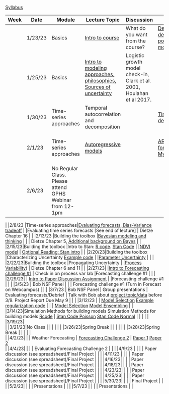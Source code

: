 [Syllabus](Syllabus.pdf)


|Week|Date   |Module                |Lecture Topic                                                     |Discussion                                                              |Lab                                                     |Reading                                                                                |
|----|-------|----------------------|------------------------------------------------------------------|------------------------------------------------------------------------|--------------------------------------------------------|---------------------------------------------------------------------------------------|
|    |1/23/23|Basics                |[Intro to course](lectures/Intro.pdf)                                                   |What do you want from the course?                                       |[Density-dependent population model](labs/intro2R.html) |                                                                                       |
|    |1/25/23|Basics                |[Intro to modeling approaches, philosophies, Sources of uncertainty](lectures/Lecture2.pdf)|Logistic growth model check-in, Clark et al. 2001, Houlahan et al 2017. |                                                        |[Clark et al. 2001](papers/Clark2001.pdf) , [Houlahan et al. 2017](papers/Houlahan2016.pdf)|
|    |1/30/23|Time-series approaches|Temporal autocorrelation and decomposition                        |                                                                        |[Time-series decomposition](labs/ts_decomp_autocorr.html)                              |                                                                                       |
|    |2/1/23 |Time-series approaches|[Autoregressive models](lectures/ARmodels.pdf)                                             |                                                                        |[AR model forecasting](labs/ARmodel.html),   [My code](https://github.com/bobshriver/UNR-EcoForecast/blob/main/lectures/AR1model.R)                    |[Optional Reading: NEON working with time](https://www.neonscience.org/resources/learning-hub/tutorials/introduction-working-time-series-data-text-formats-r)                                                                 |
|    |2/6/23|No Regular Class. Please attend GPHS Webinar from 12-1pm            |                                |                                                                        |                          |                                                                                       |

|    |2/8/23 |Time-series approaches|[Evaluating forecasts, Bias-Variance tradeoff](lectures/ModelValidation.pdf)                           |                                                                        |Evaluating time series forecasts [See end of lecture]                        |  Dietze Chapter 16                                                                                     |
|    |2/13/23 |Building the toolbox  |[Bayesian modeling and thinking](lectures/IntroToBayes.pdf)                                   |                                                                        |                                                        |         Dietze Chapter 5, [Additional background on Bayes](https://www.youtube.com/watch?v=HZGCoVF3YvM)                                                                             |
|    |2/15/23|Building the toolbox  |Intro to Stan: [R code](lectures/StanSetup.R). [Stan Code](lectures/StanExample.stan)                                                   |                                                                        |[NDVI model](labs/IntroToStan.html)                           |    [Optional Reading: Stan intro]( https://ourcodingclub.github.io/tutorials/stan-intro/)                                                                                  |
|    |2/20/23|Building the toolbox  |Characterizing Uncertainty    [Example code](lectures/StanSetup_Portal.R)                                    |                                                                        |[Parameter Uncertainty](labs/IntroToStan_2.html)                         |                                                                                       |
|    |2/22/23|Building the toolbox  |Propagating Uncertainty                                           |                                                                        |[Process Variability](labs/IntroToStan_3.html))                               |       Dietze Chapter 6 and 11                                                                                |
|    |2/27/23|                      |[Intro to Forecasting challenge #1](labs/challenge1.html)                                 |    Check in on process var lab                             |Forecasting challenge #1                                |                                                                                       |
|    |2/29/23|                      |                [Intro to Paper Discussion Assignment](labs/PaperAssignment.pdf)                        |                                                                        |Forecasting challenge #1                                |                                                                                       |
|    |3/5/23 |   Bob NSF Panel                  |                                                                 |                                                 | Forecasting challenge #1     (Turn in Forecast on Webcampus)                                                  |                                                                                       |
|    |3/7/23 |     Bob NSF Panel                  |       Group presentations                                                           |    Evaluating forecasts/Debrief                                                                       |                       Talk with Bob about [project topic/data](labs/Project.html) before 3/9. Project Report Due May 9                                  |                                                                                       |
|    |3/12/23 |                      |  [Model Selection](lectures/ModelSelection.pdf)    [Example regularization code](lectures/RegCode.stan)                                                       |                                                                        |                                                      |    [Model Selection](https://esajournals.onlinelibrary.wiley.com/doi/10.1002/ecy.3336)  [Model Ensembling](https://www.sciencedirect.com/science/article/pii/S016953470600303X?casa_token=E7l5YhfhaagAAAAA:_-WctoidjuF3bKB4Y5tSYui9mUetxllMJXeBfLUf3-qytccfE1sVNh9IbRv8lmH78PxVZqoxEBI)                                                                                  |
|    |3/14/23|Simulation Methods for building models      Simulation Methods for building models  [Rcode](lectures/SS/SSr.R)    |      [Stan Code Poisson](lectures/SS/StanSSPois.stan)    [Stan Code Normal](lectures/SS/StanSSNorm.stan)                                   |                                                                        |                          |                                                                                       |
|    |3/19/23|    
|    |3/21/23|No Class                      |                                                                  |                                                                        |                                                         |                                                                                 |
|    |3/26/23|Spring Break          |                                                                  |                                                                        |                               |                                                                                       |
|    |3/28/23|Spring Break            |                                                                  |                                                 |                                                        |                                                                                       |                                                                             
|    |4/2/23|                           |                                                                 |       Weather Forecasting                                                                 |      [Forecasting Challenge 2](https://docs.google.com/document/d/1yba8Uy47tCvfJS3nrmyB5agzKL2i0E8Ro1yc9M9ehX4/edit)                                                |    [Paper 1](https://www.science.org/doi/10.1126/science.aav7274) [Paper 2](https://www.pnas.org/doi/epdf/10.1073/pnas.1716760115)       
|    |4/4/23|                      |                                                                  |                                                                        |                    Evaluating Forecasting Challenge 2                                        |                                                                                    |
|    |4/9/23 |                      |                                                                  |                                                                        |                        Paper discussion (see spreadsheet)/Final Project                                |                                                                            |
|    |4/11/23 |                      |                                                                  |                                                                        |                     Paper discussion (see spreadsheet)/Final Project                                       |                                                                            |
|    |4/16/23|                      |                                                                  |                                                                        |                        Paper discussion (see spreadsheet)/Final Project                                    |                                                          |
|    |4/18/23|                      |                                                                  |                                                                        |                             Paper discussion (see spreadsheet)/Final Project                               |                                                               |
|    |4/23/23|                      |                                                                  |                                                                        |                          Paper discussion (see spreadsheet)/Final Project                                  |                                                                  |
|    |4/25/23|                      |                                                                  |                                                                        |                         Paper discussion (see spreadsheet)/Final Project                                   |                                                                                |
|    |5/30/23|                      |                                                                  |                                                                        |                        Final Project                                   |                                                                        |
|    |5/2/23|                      |                                                                  |                                                                        |                       Presentations                                 |                                                                                   |
|    |5/7/23 |                      |                                                                  |                                                                   |                                   Presentations                     |                                                                                       |
